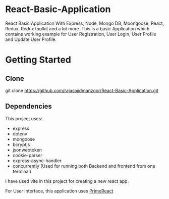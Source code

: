 # React-Basic-Application
React Basic Application With Express, Node, Mongo DB, Moongoose, React, Redux, Redux toolkit and a lot more. 
This is a basic Application which contains working example for User Registration, User Login, User Profile and Update User Profile.

# Getting Started

## Clone 
git clone https://github.com/rajasajidmanzoor/React-Basic-Application.git

## Dependencies
This project uses:
- express
- dotenv 
- mongoose 
- bcryptjs 
- jsonwebtoken 
- cookie-parser
- express-async-handler
- concurrently (Used for running both Backend and frontend from one terminal)

I have used vite in this project for creating a new react app. 

For User Interface, this application uses [PrimeReact](https://primereact.org/)